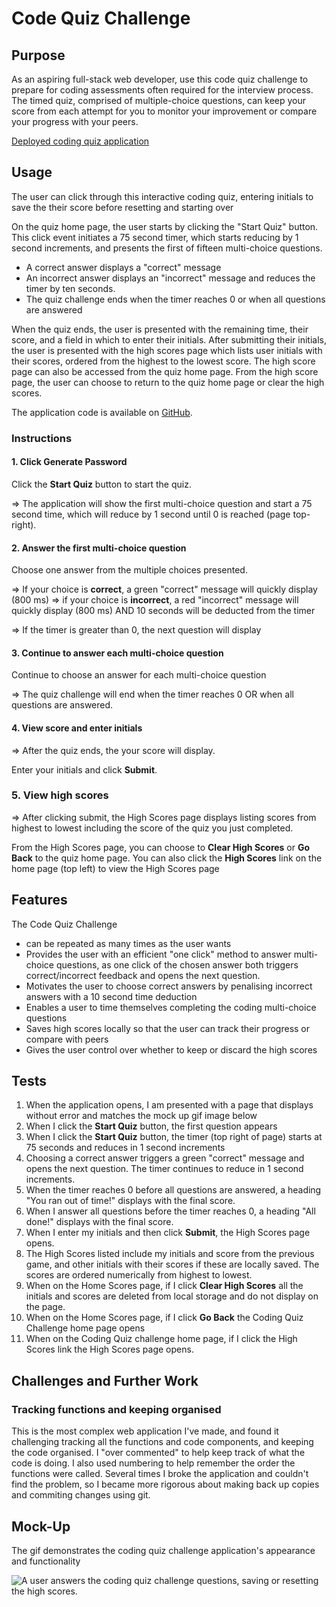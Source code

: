 # Code Quiz Challenge

## Purpose
As an aspiring full-stack web developer, use this code quiz challenge to prepare for coding assessments often required for the interview process. The timed quiz, comprised of multiple-choice questions, can keep your score from each attempt for you to monitor your improvement or compare your progress with your peers. 

[Deployed coding quiz application](https://grace-anderson.github.io/code-quiz/)


## Usage
The user can click through this interactive coding quiz, entering initials to save the their score before resetting and starting over

On the quiz home page, the user starts by clicking the "Start Quiz" button. This click event initiates a 75 second timer, which starts reducing by 1 second increments, and presents the first of fifteen multi-choice questions.
- A correct answer displays a "correct" message
- An incorrect answer displays an "incorrect" message and reduces the timer by ten seconds. 
- The quiz challenge ends when the timer reaches 0 or when all questions are answered

When the quiz ends, the user is presented with the remaining time, their score, and a field in which to enter their initials. After submitting their initials, the user is presented with the high scores page which lists user initials with their scores, ordered from the highest to the lowest score. The high score page can also be accessed from the quiz home page. From the high score page, the user can choose to return to the quiz home page or clear the high scores.

The application code is available on [GitHub](https://github.com/grace-anderson/code-quiz). 


### Instructions

#### 1. Click Generate Password
Click the **Start Quiz** button to start the quiz. 

=> The application will show the first multi-choice question and start a 75 second time, which will reduce by 1 second until 0 is reached (page top-right).

#### 2. Answer the first multi-choice question
Choose one answer from the multiple choices presented.

=> If your choice is **correct**, a green "correct" message will quickly display (800 ms)
=> if your choice is **incorrect**, a red "incorrect" message will quickly display (800 ms) AND 10 seconds will be deducted from the timer

=> If the timer is greater than 0, the next question will display

#### 3. Continue to answer each multi-choice question
Continue to choose an answer for each multi-choice question

=> The quiz challenge will end when the timer reaches 0 OR when all questions are answered. 

#### 4. View score and enter initials 
=> After the quiz ends, the your score will display. 

Enter your initials and click **Submit**. 

### 5. View high scores
=> After clicking submit, the High Scores page displays listing scores from highest to lowest including the score of the quiz you just completed.

From the High Scores page, you can choose to **Clear High Scores** or **Go Back** to the quiz home page. You can also click the **High Scores** link on the home page (top left) to view the High Scores page

## Features

The Code Quiz Challenge
- can be repeated as many times as the user wants
- Provides the user with an efficient "one click" method to answer multi-choice questions, as one click of the chosen answer both triggers correct/incorrect feedback and opens the next question. 
- Motivates the user to choose correct answers by penalising incorrect answers with a 10 second time deduction
- Enables a user to time themselves completing the coding multi-choice questions
- Saves high scores locally so that the user can track their progress or compare with peers
- Gives the user control over whether to keep or discard the high scores

  
## Tests

1. When the application opens, I am presented with a page that displays without error and matches the mock up gif image below
2. When I click the **Start Quiz** button, the first question appears
3. When I click the **Start Quiz** button, the timer (top right of page) starts at 75 seconds and reduces in 1 second increments
4. Choosing a correct answer triggers a green "correct" message and opens the next question. The timer continues to reduce in 1 second increments.
5. When the timer reaches 0 before all questions are answered, a heading "You ran out of time!" displays with the final score.
6. When I answer all questions before the timer reaches 0, a heading "All done!" displays with the final score.
7. When I enter my initials and then click **Submit**, the High Scores page opens.
8. The High Scores listed include my initials and score from the previous game, and other initials with their scores if these are locally saved. The scores are ordered numerically from highest to lowest.
9. When on the Home Scores page, if I click **Clear High Scores** all the initials and scores are deleted from local storage and do not display on the page. 
10. When on the Home Scores page, if I click **Go Back** the Coding Quiz Challenge home page opens 
11. When on the Coding Quiz challenge home page, if I click the High Scores link the High Scores page opens.

## Challenges and Further Work

### Tracking functions and keeping organised
This is the most complex web application I've made, and found it challenging tracking all the functions and code components, and keeping the code organised. I "over commented" to help keep track of what the code is doing. I also used numbering to help remember the order the functions were called. Several times I broke the application and couldn't find the problem, so I became more rigorous about making back up copies and commiting changes using git. 

## Mock-Up

The gif demonstrates the coding quiz challenge application's appearance and functionality

![A user answers the coding quiz challenge questions, saving or resetting the high scores.](./assets/Coding-Quiz-Challenge.gif)
